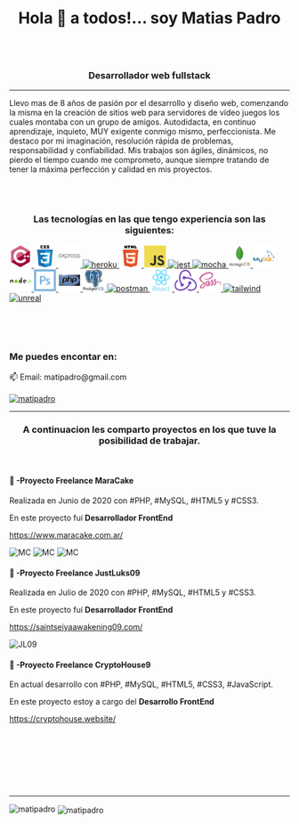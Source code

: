 <h1 align="center">Hola 👋 a todos!... soy Matias Padro</h1>
</br></br>
<h3 align="center">Desarrollador web fullstack</h3><hr>
<p align="left">
Llevo mas de 8 años de pasión por el desarrollo y diseño web, comenzando la misma en la creación de sitios web para servidores de vídeo juegos los cuales montaba con un grupo de amigos.
Autodidacta, en continuo aprendizaje, inquieto, MUY exigente conmigo mismo, perfeccionista.
Me destaco por mi imaginación, resolución rápida de problemas, responsabilidad y confiabilidad. Mis trabajos son ágiles, dinámicos, no pierdo el tiempo cuando me comprometo, aunque siempre tratando de tener la máxima perfección y calidad en mis proyectos.
</p>
</br></br>
<h3 align="center">Las tecnologías en las que tengo experiencia son las siguientes:</h3>
<p align="left"> <a href="https://www.w3schools.com/cpp/" target="_blank" rel="noreferrer"> <img src="https://raw.githubusercontent.com/devicons/devicon/master/icons/cplusplus/cplusplus-original.svg" alt="cplusplus" width="40" height="40"/> </a> <a href="https://www.w3schools.com/css/" target="_blank" rel="noreferrer"> <img src="https://raw.githubusercontent.com/devicons/devicon/master/icons/css3/css3-original-wordmark.svg" alt="css3" width="40" height="40"/> </a> <a href="https://expressjs.com" target="_blank" rel="noreferrer"> <img src="https://raw.githubusercontent.com/devicons/devicon/master/icons/express/express-original-wordmark.svg" alt="express" width="40" height="40"/> </a> <a href="https://heroku.com" target="_blank" rel="noreferrer"> <img src="https://www.vectorlogo.zone/logos/heroku/heroku-icon.svg" alt="heroku" width="40" height="40"/> </a> <a href="https://www.w3.org/html/" target="_blank" rel="noreferrer"> <img src="https://raw.githubusercontent.com/devicons/devicon/master/icons/html5/html5-original-wordmark.svg" alt="html5" width="40" height="40"/> </a> <a href="https://developer.mozilla.org/en-US/docs/Web/JavaScript" target="_blank" rel="noreferrer"> <img src="https://raw.githubusercontent.com/devicons/devicon/master/icons/javascript/javascript-original.svg" alt="javascript" width="40" height="40"/> </a> <a href="https://jestjs.io" target="_blank" rel="noreferrer"> <img src="https://www.vectorlogo.zone/logos/jestjsio/jestjsio-icon.svg" alt="jest" width="40" height="40"/> </a> <a href="https://mochajs.org" target="_blank" rel="noreferrer"> <img src="https://www.vectorlogo.zone/logos/mochajs/mochajs-icon.svg" alt="mocha" width="40" height="40"/> </a> <a href="https://www.mongodb.com/" target="_blank" rel="noreferrer"> <img src="https://raw.githubusercontent.com/devicons/devicon/master/icons/mongodb/mongodb-original-wordmark.svg" alt="mongodb" width="40" height="40"/> </a> <a href="https://www.mysql.com/" target="_blank" rel="noreferrer"> <img src="https://raw.githubusercontent.com/devicons/devicon/master/icons/mysql/mysql-original-wordmark.svg" alt="mysql" width="40" height="40"/> </a> <a href="https://nodejs.org" target="_blank" rel="noreferrer"> <img src="https://raw.githubusercontent.com/devicons/devicon/master/icons/nodejs/nodejs-original-wordmark.svg" alt="nodejs" width="40" height="40"/> </a> <a href="https://www.photoshop.com/en" target="_blank" rel="noreferrer"> <img src="https://raw.githubusercontent.com/devicons/devicon/master/icons/photoshop/photoshop-line.svg" alt="photoshop" width="40" height="40"/> </a> <a href="https://www.php.net" target="_blank" rel="noreferrer"> <img src="https://raw.githubusercontent.com/devicons/devicon/master/icons/php/php-original.svg" alt="php" width="40" height="40"/> </a> <a href="https://www.postgresql.org" target="_blank" rel="noreferrer"> <img src="https://raw.githubusercontent.com/devicons/devicon/master/icons/postgresql/postgresql-original-wordmark.svg" alt="postgresql" width="40" height="40"/> </a> <a href="https://postman.com" target="_blank" rel="noreferrer"> <img src="https://www.vectorlogo.zone/logos/getpostman/getpostman-icon.svg" alt="postman" width="40" height="40"/> </a> <a href="https://reactjs.org/" target="_blank" rel="noreferrer"> <img src="https://raw.githubusercontent.com/devicons/devicon/master/icons/react/react-original-wordmark.svg" alt="react" width="40" height="40"/> </a> <a href="https://redux.js.org" target="_blank" rel="noreferrer"> <img src="https://raw.githubusercontent.com/devicons/devicon/master/icons/redux/redux-original.svg" alt="redux" width="40" height="40"/> </a> <a href="https://sass-lang.com" target="_blank" rel="noreferrer"> <img src="https://raw.githubusercontent.com/devicons/devicon/master/icons/sass/sass-original.svg" alt="sass" width="40" height="40"/> </a> <a href="https://tailwindcss.com/" target="_blank" rel="noreferrer"> <img src="https://www.vectorlogo.zone/logos/tailwindcss/tailwindcss-icon.svg" alt="tailwind" width="40" height="40"/> </a> <a href="https://unrealengine.com/" target="_blank" rel="noreferrer"> <img src="https://raw.githubusercontent.com/kenangundogan/fontisto/036b7eca71aab1bef8e6a0518f7329f13ed62f6b/icons/svg/brand/unreal-engine.svg" alt="unreal" width="40" height="40"/> </a> </p>
</br></br></br>
<h3 align="left">Me puedes encontar en:</h3>
📫 Email: matipadro@gmail.com
<p align="left">
<a href="https://linkedin.com/in/matipadro" target="blank"><img align="center" src="https://raw.githubusercontent.com/rahuldkjain/github-profile-readme-generator/master/src/images/icons/Social/linked-in-alt.svg" alt="matipadro" height="30" width="40" /></a>
</p>
<hr>
<h3 align="center">A continuacion les comparto <b>proyectos</b> en los que tuve la posibilidad de trabajar.</h3>
</br>
<h4 align="left"> 📌 -Proyecto Freelance MaraCake</h4>
<p align="left">Realizada en Junio de 2020 con #PHP, #MySQL, #HTML5 y #CSS3. 

En este proyecto fuí **Desarrollador FrontEnd**

https://www.maracake.com.ar/</p>

<img src='https://user-images.githubusercontent.com/65468357/136304431-abd81196-c8fe-47e3-8f31-1f9798172515.png' alt='MC' height='200'> <img src='https://user-images.githubusercontent.com/65468357/136304436-6f8646f7-d360-4408-aed3-c8741bd08f65.png' alt='MC' height='200'> <img src='https://user-images.githubusercontent.com/65468357/136304441-dc62c86c-931d-4e4e-99a1-484a2b11902c.png' alt='MC' height='200'>
</br>
<h4 align="left"> 📌 -Proyecto Freelance JustLuks09</h4>
<p align="left">Realizada en Julio de 2020 con #PHP, #MySQL, #HTML5 y #CSS3. 

En este proyecto fuí **Desarrollador FrontEnd**

https://saintseiyaawakening09.com/</p>

<img src='https://user-images.githubusercontent.com/65468357/136304932-5cd43327-98aa-4636-b529-723d41546c13.png' alt='JL09' height='200'>
</br>
<h4 align="left"> 📌 -Proyecto Freelance CryptoHouse9</h4>
<p align="left">En actual desarrollo con #PHP, #MySQL, #HTML5, #CSS3, #JavaScript. 

En este proyecto estoy a cargo del **Desarrollo FrontEnd**

https://cryptohouse.website/</p>

</br></br></br></br></br></br><hr>
<p><img align="left" src="https://github-readme-stats.vercel.app/api/top-langs?username=matipadro&show_icons=true&locale=en&layout=compact" alt="matipadro" /></p>

<p>&nbsp;<img align="center" src="https://github-readme-stats.vercel.app/api?username=matipadro&show_icons=true&locale=en" alt="matipadro" /></p>
